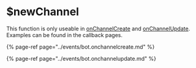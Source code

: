 # $newChannel

This function is only useable in [onChannelCreate](../events/bot.onchannelcreate.md) and [onChannelUpdate](../events/bot.onchannelupdate.md). Examples can be found in the callback pages.  


{% page-ref page="../events/bot.onchannelcreate.md" %}

{% page-ref page="../events/bot.onchannelupdate.md" %}







